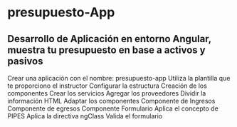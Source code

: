 # presupuesto-App
Desarrollo de Aplicación en entorno Angular, muestra tu presupuesto en base a activos y pasivos
---------------
Crear una aplicación con el nombre: presupuesto-app
  Utiliza la plantilla que te proporciono el instructor
Configurar la estructura
Creación de los componentes
Crear los servicios
Agregar los proveedores
Dividir la información HTML
Adaptar los componentes
    Componente de Ingresos
    Componente de egresos
    Componente Formulario
Aplica el concepto de PIPES
Aplica la directiva ngClass
Valida el formulario
